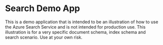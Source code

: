 # Search Demo App

This is a demo application that is intended to be an illustration of how to use the Azure Search Service and is not intended for production use. This illustration is for a very specific document schema, index schema and search scenario.
Use at your own risk.
